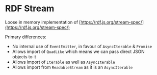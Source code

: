 # RDF Stream

Loose in memory implementation of [https://rdf.js.org/stream-spec/](https://rdf.js.org/stream-spec/)

Primary differences:

- No internal use of `EventEmitter`, in favour of `AsyncIterable` & `Promise`
- Allows import of `QuadLike` which means we can pass direct JSON objects to it
- Allows import of `Iterable` as well as `AsyncIterable`
- Allows import from `ReadableStream` as it is an `AsyncIterable`
